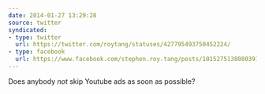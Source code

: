 ```yaml
---
date: 2014-01-27 13:29:28
source: twitter
syndicated:
- type: twitter
  url: https://twitter.com/roytang/statuses/427795493750452224/
- type: facebook
  url: https://www.facebook.com/stephen.roy.tang/posts/10152751380803912
---
```


Does anybody *not* skip Youtube ads as soon as possible?